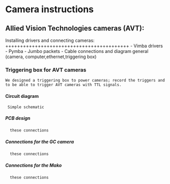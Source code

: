 Camera instructions
===================

Allied Vision Technologies cameras (AVT):
----------------------------------------

Installing drivers and connecting cameras:
++++++++++++++++++++++++++++++++++++++++++
	- Vimba drivers
	- Pymba
	- Jumbo packets
	- Cable connections and diagram 
	  general (camera, computer,ethernet,triggering box)

### Triggering box for AVT cameras
    We designed a triggering box to power cameras; record the triggers and to be able to trigger AVT cameras with TTL signals.

#### Circuit diagram
     Simple schematic

##### PCB design
      these connections

##### Connections for the GC camera
      these connections

##### Connections for the Mako
      these connections


